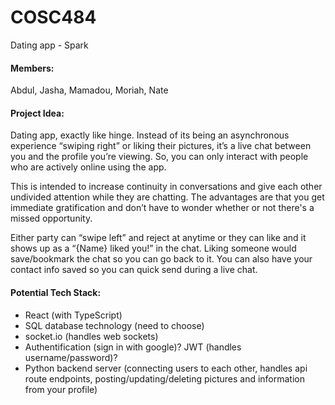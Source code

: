 # COSC484
Dating app - Spark

#### Members:
Abdul, Jasha, Mamadou, Moriah, Nate

#### Project Idea:
Dating app, exactly like hinge. Instead of its being an asynchronous experience “swiping right”
or liking their pictures, it’s a live chat between you and the profile you’re viewing. So, you can
only interact with people who are actively online using the app.

This is intended to increase continuity in conversations and give each other undivided attention
while they are chatting. The advantages are that you get immediate gratification and don’t have
to wonder whether or not there's a missed opportunity.

Either party can “swipe left” and reject at anytime or they can like and it shows up as a “{Name}
liked you!” in the chat. Liking someone would save/bookmark the chat so you can go back to it.
You can also have your contact info saved so you can quick send during a live chat.

#### Potential Tech Stack:
- React (with TypeScript)
- SQL database technology (need to choose)
- socket.io (handles web sockets)
- Authentification (sign in with google)? JWT (handles username/password)?
- Python backend server (connecting users to each other, handles api route endpoints,
posting/updating/deleting pictures and information from your profile)
